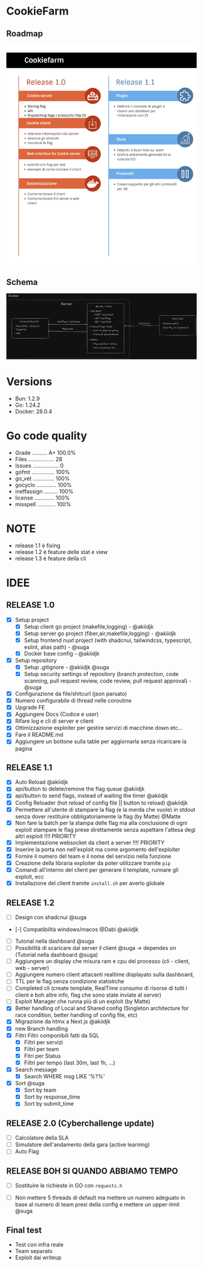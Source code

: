 # CookieFarm

## Roadmap

![Roadmap](images/roadmap.png)

## Schema

![Schema](images/schema.png)

# Versions

- Bun: 1.2.9
- Go: 1.24.2
- Docker: 28.0.4


# Go code quality

- Grade .......... A+ 100.0%
- Files ................. 28
- Issues ................. 0
- gofmt ............... 100%
- go_vet .............. 100%
- gocyclo ............. 100%
- ineffassign ......... 100%
- license ............. 100%
- misspell ............ 100%


# NOTE

- release 1.1 è fixing
- release 1.2 è feature delle stat e view
- release 1.3 è feature della cli



# IDEE

## RELEASE 1.0
- [x] Setup project
  - [x] Setup client go project (makefile,logging) - @akiidjk
  - [x] Setup server go project (fiber,air,makefile,logging) - @akiidjk
  - [x] Setup frontend nuxt project (with shadcnui, tailwindcss, typescript, eslint, alias path) - @suga
  - [x] Docker base config - @akiidjk
- [x] Setup repository
  - [x] Setup .gitignore - @akiidjk @suga
  - [x] Setup security settings of repository (branch protection, code scanning, pull request review, code review, pull request approval) - @suga
- [x] Configurazione da file/shitcurl (json parsato)
- [x] Numero configurabile di thread nelle coroutine
- [x] Upgrade FE
- [x] Aggiungere Docs (Codice e user)
- [x] Rifare log e cli di server e client
- [x] Ottimizzazione exploiter per gestire servizi di macchine down etc...
- [x] Fare il README.md
- [x] Aggiungere un bottone sulla table per aggiornarla senza ricaricare la pagina

## RELEASE 1.1
- [x] Auto Reload @akiidjk
- [x] api/button to delete/remove the flag queue @akiidjk
- [x] api/button to send flags, instead of waiting the timer @akiidjk
- [x] Config Reloader (hot reload of config file || button to reload) @akiidjk
- [x] Permettere all'utente di stampare la flag (e la merda che vuole) in stdout senza dover restituire obbligatoriamente la flag (by Matte) @Matte
- [x] Non fare la batch per la stampa delle flag ma alla conclusione di ogni exploit stampare le flag prese direttamente senza aspettare l'attesa degi altri exploit !!!! PRIORITY
- [X] Implementazione websocket da client a server !!!! PRIORITY
- [x] Inserire la porta non nell'exploit ma come argomento dell'exploiter
- [x] Fornire il numero del team e il nome del servizio nella funzione
- [x] Creazione della libraria exploiter da poter utilizzare tramite `pip`
- [x] Comandi all'interno del client per generare il template, runnare gli exploit, ecc
- [x] Installazione del client tramite `install.sh` per averlo globale

## RELEASE 1.2

- [ ] Design con shadcnui @suga
- [-] Compatibilità windows/macos @Dabi @akiidjk
- [ ] Tutorial nella dashboard @suga
- [ ] Possibilità di scaricare dal server il client @suga -> dependes on (Tutorial nella dashboard @suga)
- [ ] Aggiungere un display che misura ram e cpu del processo (cli - client, web - server)
- [ ] Aggiungere numero client attacanti realtime displayato sulla dashboard,
- [ ] TTL per le flag senza condizione statistiche
- [ ] Completed cli (create template, RealTime consumo di risorse di tutti i client e boh altre info, flag che sono state inviate al server)
- [ ] Exploit Manager che runna più di un exploit (by Matte)
- [x] Better handling of Local and Shared config (Singleton architecture for race condition, better handling of config file, etc)
- [x] Migrazione da htmx a Next.js @akiidjk
- [x] new Branch handling
- [x] Filtri
   Filtri componibili fatti da SQL
   - [x] Filtri per servizi
   - [x] Filtri per team
   - [x] Fitri per Status
   - [x] Filtri per tempo (last 30m, last 1h, ...)
- [x] Search message
   - [x] Search WHERE msg LIKE '%?%'
- [x] Sort @suga
    - [x] Sort by team
    - [x] Sort by response_time
    - [x] Sort by submit_time

## RELEASE 2.0 (Cyberchallenge update)
- [ ] Calcolatore della SLA
- [ ] Simulatore dell'andamento della gara (active learning)
- [ ] Auto Flag

## RELEASE BOH SI QUANDO ABBIAMO TEMPO
- [ ] Sostituire le richieste in GO con `requests.h`
- [ ] Non mettere 5 threads di default ma mettere un numero adeguato in base al numero di team presi della config e mettere un upper-limit @suga


## Final test

- Test con infra reale
- Team separato
- Exploit dai writeup

